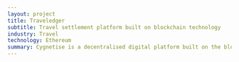 ```yaml
---
layout: project
title: Traveledger
subtitle: Travel settlement platform built on blockchain technology
industry: Travel
technology: Ethereum
summary: Cygnetise is a decentralised digital platform built on the blockchain that solves the pain of managing your Authorised Signatory Lists, making it secure and efficient.
---
```

